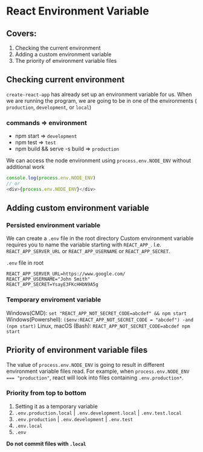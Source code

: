 # React Environment Variable

## Covers:

1. Checking the current environment
2. Adding a custom environment variable
3. The priority of environment variable files

## Checking current environment

`create-react-app` has already set up an environment variable for us.
When we are running the program, we are going to be in one of the environments ( `production`, `development`, or `local`)

### commands => environment

- npm start => `development`
- npm test => `test`
- npm build && serve -s build => `production`

We can access the node environment using `process.env.NODE_ENV` without additional work

```javascript
console.log(process.env.NODE_ENV)
// or
<div>{process.env.NODE_ENV}</div>
```

## Adding custom environment variable

### Persisted environment variable

We can create a `.env` file in the root directory
Custom environment variable requires you to name the variable starting with `REACT_APP_`.
I.e. `REACT_APP_SERVER_URL` or `REACT_APP_USERNAME` or `REACT_APP_SECRET`.

`.env` file in root

```text
REACT_APP_SERVER_URL=https://www.google.com/
REACT_APP_USERNAME="John Smith"
REACT_APP_SECRET=YsayE3FKcHHbN9A5g
```

### Temporary enviroment variable

Windows(CMD): `set "REACT_APP_NOT_SECRET_CODE=abcdef" && npm start`
Windows(Powershell): `($env:REACT_APP_NOT_SECRET_CODE = "abcdef") -and (npm start)`
Linux, macOS (Bash): `REACT_APP_NOT_SECRET_CODE=abcdef npm start`

## Priority of environment variable files

The value of `process.env.NODE_ENV` is going to result in different environment variable files read.
For example, when `process.env.NODE_ENV === "production"`, react will look into files containing `.env.production*`.

### Priority from top to bottom

1. Setting it as a temporary variable
2. `.env.production.local` | `.env.development.local` | `.env.test.local`
3. `.env.production` | `.env.development` | `.env.test`
4. `.env.local`
5. `.env`

**Do not commit files with `.local`**
